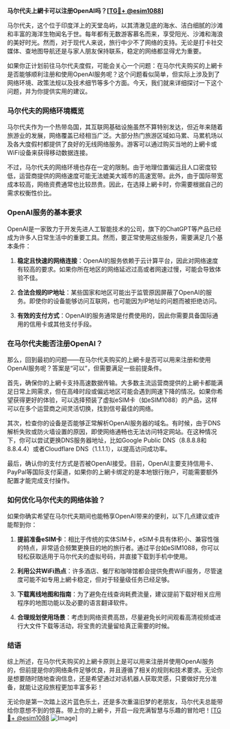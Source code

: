 **马尔代夫上網卡可以注册OpenAI吗？[[TG💪+ @esim1088](https://t.me/s/esim1088)]**

马尔代夫，这个位于印度洋上的天堂岛屿，以其清澈见底的海水、洁白细腻的沙滩和丰富的海洋生物闻名于世。每年都有无数游客慕名而来，享受阳光、沙滩和海浪的美好时光。然而，对于现代人来说，旅行中少不了网络的支持。无论是打卡社交媒体、查地图导航还是与家人朋友保持联系，稳定的网络都显得尤为重要。

如果你正计划前往马尔代夫度假，可能会关心一个问题：在马尔代夫购买的上網卡是否能够顺利注册和使用OpenAI服务呢？这个问题看似简单，但实际上涉及到了网络环境、政策法规以及技术细节等多个方面。今天，我们就来详细探讨一下这个问题，并为你提供实用的建议。

### 马尔代夫的网络环境概览

马尔代夫作为一个热带岛国，其互联网基础设施虽然不算特别发达，但近年来随着旅游业的发展，网络覆盖已经相当广泛。大部分热门旅游区域如马累、马累机场以及各大度假村都提供了良好的无线网络服务。游客可以通过购买当地的上網卡或WiFi设备来获得移动数据连接。

不过，马尔代夫的网络环境也存在一定的限制。由于地理位置偏远且人口密度较低，运营商提供的网络速度可能无法媲美大城市的高速宽带。此外，由于国际带宽成本较高，网络资费通常也比较昂贵。因此，在选择上網卡时，你需要根据自己的需求权衡性价比。

### OpenAI服务的基本要求

OpenAI是一家致力于开发先进人工智能技术的公司，旗下的ChatGPT等产品已经成为许多人日常生活中的重要工具。然而，要正常使用这些服务，需要满足几个基本条件：

1. **稳定且快速的网络连接**：OpenAI的服务依赖于云计算平台，因此对网络速度有较高的要求。如果你所在地区的网络延迟过高或者网速过慢，可能会导致体验不佳。
   
2. **合法合规的IP地址**：某些国家和地区可能出于监管原因屏蔽了OpenAI的服务。即使你的设备能够访问互联网，也可能因为IP地址的问题而被拒绝访问。

3. **有效的支付方式**：OpenAI的服务通常是付费使用的，因此你需要具备国际通用的信用卡或其他支付手段。

### 在马尔代夫能否注册OpenAI？

那么，回到最初的问题——在马尔代夫购买的上網卡是否可以用来注册和使用OpenAI服务呢？答案是“可以”，但需要满足一些前提条件。

首先，确保你的上網卡支持高速数据传输。大多数主流运营商提供的上網卡都能满足日常上网需求，但在高峰时段或偏远地区可能会遇到网速下降的情况。如果你希望获得更好的体验，可以选择预装了虚拟eSIM卡（如eSIM1088）的产品，这样可以在多个运营商之间灵活切换，找到信号最佳的网络。

其次，检查你的设备是否能够正常解析OpenAI服务器的域名。有时候，由于DNS解析失败或防火墙设置的原因，即使网络通畅也无法访问特定网站。在这种情况下，你可以尝试更换DNS服务器地址，比如Google Public DNS（8.8.8.8和8.8.4.4）或者Cloudflare DNS（1.1.1.1），以提高访问成功率。

最后，确认你的支付方式是否被OpenAI接受。目前，OpenAI主要支持信用卡、PayPal等国际支付渠道，如果你的上網卡绑定的是本地银行账户，可能需要额外配置才能完成支付操作。

### 如何优化马尔代夫的网络体验？

如果你确实希望在马尔代夫期间也能畅享OpenAI带来的便利，以下几点建议或许能帮到你：

1. **提前准备eSIM卡**：相比于传统的实体SIM卡，eSIM卡具有体积小、兼容性强的特点，非常适合频繁更换目的地的旅行者。通过平台如eSIM1088，你可以轻松获取适用于马尔代夫的虚拟号码，并直接下载到手机中使用。

2. **利用公共WiFi热点**：许多酒店、餐厅和咖啡馆都会提供免费WiFi服务，尽管速度可能不如专用上網卡稳定，但对于轻量级任务已经足够。

3. **下载离线地图和指南**：为了避免在线查询耗费流量，建议提前下载好相关应用程序的地图功能以及必要的语言翻译软件。

4. **合理规划使用场景**：考虑到网络资费高昂，尽量避免长时间观看高清视频或进行大文件下载等活动，将宝贵的流量留给真正需要的时候。

### 结语

综上所述，在马尔代夫购买的上網卡原则上是可以用来注册并使用OpenAI服务的，但前提是你的网络条件足够优良，并且遵循了相关的规则和技术要求。无论你是想要随时随地查询信息，还是希望通过对话机器人获取灵感，只要做好充分准备，就能让这段旅程更加丰富多彩！

无论你是第一次踏上这片蓝色乐土，还是多次重温旧梦的老朋友，马尔代夫总能带给你意想不到的惊喜。带上你的上網卡，开启一段充满智慧与乐趣的冒险吧！[[TG💪+ @esim1088](https://t.me/s/esim1088) ![Image](https://i.postimg.cc/4NQfJmqS/Snipaste-2025-05-13-00-14-12.png)]